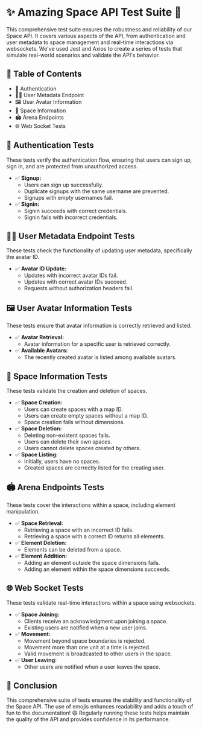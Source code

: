 # ✨ Amazing Space API Test Suite 🚀

This comprehensive test suite ensures the robustness and reliability of our Space API.  It covers various aspects of the API, from authentication and user metadata to space management and real-time interactions via websockets.  We've used Jest and Axios to create a series of tests that simulate real-world scenarios and validate the API's behavior.

## 📝 Table of Contents

* 🔐 Authentication
* 🧑‍💼 User Metadata Endpoint
* 🖼️ User Avatar Information
* 🌌 Space Information
* 🏟️ Arena Endpoints
* 🌐 Web Socket Tests

## 🔐 Authentication Tests

These tests verify the authentication flow, ensuring that users can sign up, sign in, and are protected from unauthorized access.

* ✅ **Signup:**
    * Users can sign up successfully.
    * Duplicate signups with the same username are prevented.
    * Signups with empty usernames fail.
* ✅ **Signin:**
    * Signin succeeds with correct credentials.
    * Signin fails with incorrect credentials.

## 🧑‍💼 User Metadata Endpoint Tests

These tests check the functionality of updating user metadata, specifically the avatar ID.

* ✅ **Avatar ID Update:**
    * Updates with incorrect avatar IDs fail.
    * Updates with correct avatar IDs succeed.
    * Requests without authorization headers fail.

## 🖼️ User Avatar Information Tests

These tests ensure that avatar information is correctly retrieved and listed.

* ✅ **Avatar Retrieval:**
    * Avatar information for a specific user is retrieved correctly.
* ✅ **Available Avatars:**
    * The recently created avatar is listed among available avatars.


## 🌌 Space Information Tests

These tests validate the creation and deletion of spaces.

* ✅ **Space Creation:**
    * Users can create spaces with a map ID.
    * Users can create empty spaces without a map ID.
    * Space creation fails without dimensions.
* ✅ **Space Deletion:**
    * Deleting non-existent spaces fails.
    * Users can delete their own spaces.
    * Users cannot delete spaces created by others.
* ✅ **Space Listing:**
    * Initially, users have no spaces.
    * Created spaces are correctly listed for the creating user.

## 🏟️ Arena Endpoints Tests

These tests cover the interactions within a space, including element manipulation.

* ✅ **Space Retrieval:**
    * Retrieving a space with an incorrect ID fails.
    * Retrieving a space with a correct ID returns all elements.
* ✅ **Element Deletion:**
    * Elements can be deleted from a space.
* ✅ **Element Addition:**
    * Adding an element outside the space dimensions fails.
    * Adding an element within the space dimensions succeeds.

## 🌐 Web Socket Tests

These tests validate real-time interactions within a space using websockets.

* ✅ **Space Joining:**
    * Clients receive an acknowledgment upon joining a space.
    * Existing users are notified when a new user joins.
* ✅ **Movement:**
    * Movement beyond space boundaries is rejected.
    * Movement more than one unit at a time is rejected.
    * Valid movement is broadcasted to other users in the space.
* ✅ **User Leaving:**
    * Other users are notified when a user leaves the space.


## 🎉 Conclusion

This comprehensive suite of tests ensures the stability and functionality of the Space API.  The use of emojis enhances readability and adds a touch of fun to the documentation! 😄  Regularly running these tests helps maintain the quality of the API and provides confidence in its performance.